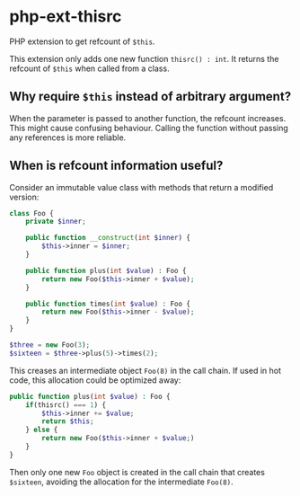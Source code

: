 # php-ext-thisrc
PHP extension to get refcount of `$this`.

This extension only adds one new function `thisrc() : int`.
It returns the refcount of `$this` when called from a class.

## Why require `$this` instead of arbitrary argument?
When the parameter is passed to another function,
the refcount increases.
This might cause confusing behaviour.
Calling the function without passing any references is more reliable.

## When is refcount information useful?
Consider an immutable value class with methods that return a modified version:
```php
class Foo {
	private $inner;

	public function __construct(int $inner) {
		$this->inner = $inner;
	}

	public function plus(int $value) : Foo {
		return new Foo($this->inner + $value);
	}

	public function times(int $value) : Foo {
		return new Foo($this->inner - $value);
	}
}

$three = new Foo(3);
$sixteen = $three->plus(5)->times(2);
```

This creases an intermediate object `Foo(8)` in the call chain.
If used in hot code,
this allocation could be optimized away:

```php
public function plus(int $value) : Foo {
	if(thisrc() === 1) {
		$this->inner += $value;
		return $this;
	} else {
		return new Foo($this->inner + $value;)
	}
}
```

Then only one new `Foo` object is created in the call chain that creates `$sixteen`,
avoiding the allocation for the intermediate `Foo(8)`.
